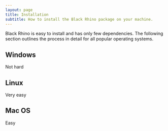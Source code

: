 ```yaml
---
layout: page
title: Installation
subtitle: How to install the Black Rhino package on your machine.
---
```


Black Rhino is easy to install and has only few dependencies. The following section outlines the process in
detail for all popular operating systems.

## Windows
Not hard

## Linux
Very easy

## Mac OS
Easy
